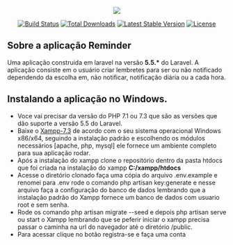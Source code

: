 <p align="center"><img src="https://laravel.com/assets/img/components/logo-laravel.svg"></p>

<p align="center">
<a href="https://travis-ci.org/laravel/framework"><img src="https://travis-ci.org/laravel/framework.svg" alt="Build Status"></a>
<a href="https://packagist.org/packages/laravel/framework"><img src="https://poser.pugx.org/laravel/framework/d/total.svg" alt="Total Downloads"></a>
<a href="https://packagist.org/packages/laravel/framework"><img src="https://poser.pugx.org/laravel/framework/v/stable.svg" alt="Latest Stable Version"></a>
<a href="https://packagist.org/packages/laravel/framework"><img src="https://poser.pugx.org/laravel/framework/license.svg" alt="License"></a>
</p>

## Sobre a aplicação Reminder

<p> Uma aplicação construida em laravel na versão <b>5.5.*</b> do Laravel. A aplicação consiste em o usuário criar lembretes
    para ser ou não notificado dependendo da escolha em, não notificar, notificação diária ou a cada hora.
</p>

## Instalando a aplicação no Windows.

- Voce vai precisar da versão do PHP 7.1 ou 7.3 que são as versões que dão suporte a versão 5.5 do Laravel.
- Baixe o [Xampp-7.3](https://sourceforge.net/projects/xampp/files/XAMPP%20Windows/7.3.28/) de acordo com o seu sistema operacional Windows x86/x64, seguindo a instalação padrão e escolhendo os módulos necessários [apache, php, mysql] ele fornece um ambiente completo para sua aplicação rodar.
- Após a instalação do xampp clone o repositório dentro da pasta htdocs que foi criada na instalação do xampp <b>C:/xampp/htdocs</b>
- Acesse o diretório clonado faça uma cópia do arquivo .env.example e renomei para .env rode o comando php artisan key:generate e nesse arquivo faça a configuração do banco de dados lembrando que a instalação padrão do Xampp fornece um banco de dados com usuario root e sem senha.
- Rode os comando php artisan migrate --seed e depois php artisan serve ou start o Xampp lembrando que se peferir iniciar o xampp precisa passar o caminha na url do navegador até o diretório /public.
- Para acessar clique no botão registra-se e faça uma conta